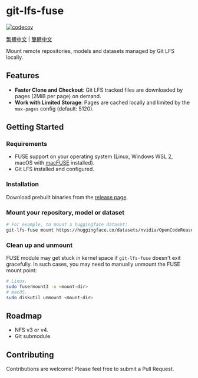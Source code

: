 # git-lfs-fuse

[![codecov](https://codecov.io/gh/git-lfs-fuse/git-lfs-fuse/graph/badge.svg?token=9EXOUDNEFC)](https://codecov.io/gh/git-lfs-fuse/git-lfs-fuse)


[繁體中文](README.zh-TW.md) | [簡體中文](README.zh-CN.md)

Mount remote repositories, models and datasets managed by Git LFS locally.

## Features

- **Faster Clone and Checkout**: Git LFS tracked files are downloaded by pages (2MiB per page) on demand.
- **Work with Limited Storage**: Pages are cached locally and limited by the `max-pages` config (default: 5120).

## Getting Started

### Requirements

- FUSE support on your operating system (Linux, Windows WSL 2, macOS with [macFUSE](https://macfuse.github.io/) installed).
- Git LFS installed and configured.

### Installation

Download prebuilt binaries from the [release page](https://github.com/git-lfs-fuse/git-lfs-fuse/releases).

### Mount your repository, model or dataset

```bash
# For example, to mount a huggingface dataset:
git-lfs-fuse mount https://huggingface.co/datasets/nvidia/OpenCodeReasoning --max-pages 5120
```

### Clean up and unmount

FUSE module may get stuck in kernel space if `git-lfs-fuse` doesn't exit gracefully. In such cases, you may need to manually unmount the FUSE mount point:

```sh
# Linux.
sudo fusermount3 -u <mount-dir>
# macOS.
sudo diskutil unmount <mount-dir>
```

## Roadmap

- NFS v3 or v4.
- Git submodule.

## Contributing

Contributions are welcome! Please feel free to submit a Pull Request.
